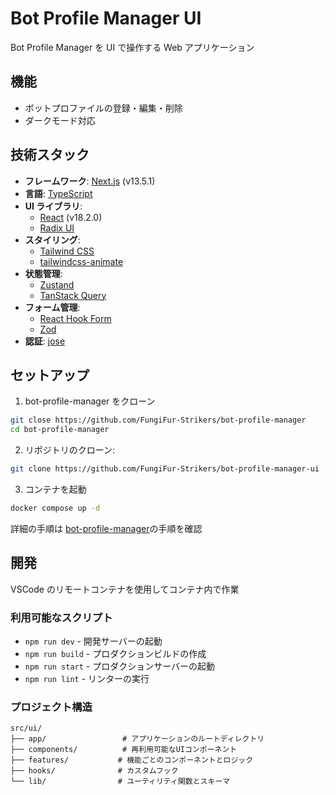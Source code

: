 # Bot Profile Manager UI

Bot Profile Manager を UI で操作する Web アプリケーション

## 機能

- ボットプロファイルの登録・編集・削除
- ダークモード対応

## 技術スタック

- **フレームワーク**: [Next.js](https://nextjs.org/) (v13.5.1)
- **言語**: [TypeScript](https://www.typescriptlang.org/)
- **UI ライブラリ**:
  - [React](https://reactjs.org/) (v18.2.0)
  - [Radix UI](https://www.radix-ui.com/)
- **スタイリング**:
  - [Tailwind CSS](https://tailwindcss.com/)
  - [tailwindcss-animate](https://github.com/jamiebuilds/tailwindcss-animate)
- **状態管理**:
  - [Zustand](https://zustand-demo.pmnd.rs/)
  - [TanStack Query](https://tanstack.com/query/latest)
- **フォーム管理**:
  - [React Hook Form](https://react-hook-form.com/)
  - [Zod](https://zod.dev/)
- **認証**: [jose](https://github.com/panva/jose)

## セットアップ

1. bot-profile-manager をクローン

```bash
git close https://github.com/FungiFur-Strikers/bot-profile-manager
cd bot-profile-manager
```

2. リポジトリのクローン:

```bash
git clone https://github.com/FungiFur-Strikers/bot-profile-manager-ui ./src/ui
```

3. コンテナを起動

```bash
docker compose up -d
```

詳細の手順は [bot-profile-manager](https://github.com/FungiFur-Strikers/bot-profile-manager)の手順を確認

## 開発

VSCode のリモートコンテナを使用してコンテナ内で作業

### 利用可能なスクリプト

- `npm run dev` - 開発サーバーの起動
- `npm run build` - プロダクションビルドの作成
- `npm run start` - プロダクションサーバーの起動
- `npm run lint` - リンターの実行

### プロジェクト構造

```
src/ui/
├── app/                 # アプリケーションのルートディレクトリ
├── components/          # 再利用可能なUIコンポーネント
├── features/           # 機能ごとのコンポーネントとロジック
├── hooks/              # カスタムフック
└── lib/                # ユーティリティ関数とスキーマ
```
